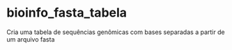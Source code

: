 # bioinfo_fasta_tabela
Cria uma tabela de sequências genômicas com bases separadas a partir de um arquivo fasta

